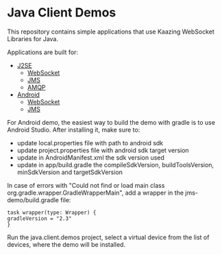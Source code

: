 # Java Client Demos

This repository contains simple applications that use Kaazing WebSocket Libraries for Java.

Applications are built for:
- [J2SE](j2se)
  - [WebSocket](j2se/java-ws-demo)
  - [JMS](j2se/java-jms-demo)
  - [AMQP](j2se/java-amqp-demo)
- [Android](android)
  - [WebSocket](android/ws)
  - [JMS](android/jms)


For Android demo, the easiest way to build the demo with gradle is to use Android Studio.
After installing it, make sure to:
- update local.properties file with path to android sdk
- update project.properties file with android sdk target version 
- update in AndroidManifest.xml the sdk version used
- update in app/build.gradle the compileSdkVersion, buildToolsVersion, minSdkVersion and targetSdkVersion

In case of errors with "Could not find or load main class org.gradle.wrapper.GradleWrapperMain", add a wrapper in the jms-demo/build.gradle file:

```
task wrapper(type: Wrapper) {
gradleVersion = "2.3"
}
```

Run the java.client.demos project, select a virtual device from the list of devices, where the demo will be installed.

